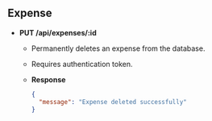 ## Expense

- **PUT /api/expenses/:id**

  - Permanently deletes an expense from the database.
  - Requires authentication token.
  - **Response**

    ```json
    {
      "message": "Expense deleted successfully"
    }
    ```
